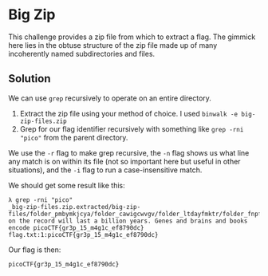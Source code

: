 # Big Zip

This challenge provides a zip file from which to extract a flag. 
The gimmick here lies in the obtuse structure of the zip file made up of many incoherently named subdirectories and files.

## Solution

We can use `grep` recursively to operate on an entire directory.

1. Extract the zip file using your method of choice. I used `binwalk -e big-zip-files.zip`
2. Grep for our flag identifier recursively with something like `grep -rni "pico"` from the parent directory.

We use the `-r` flag to make grep recursive, the `-n` flag shows us what line any match is on within its file (not so important here but useful in other situations), and the `-i` flag to run a case-insensitive match.

We should get some result like this:
```
λ grep -rni "pico"
_big-zip-files.zip.extracted/big-zip-files/folder_pmbymkjcya/folder_cawigcwvgv/folder_ltdayfmktr/folder_fnpfclfyee/whzxrpivpqld.txt:1:information on the record will last a billion years. Genes and brains and books encode picoCTF{gr3p_15_m4g1c_ef8790dc}
flag.txt:1:picoCTF{gr3p_15_m4g1c_ef8790dc}
```

Our flag is then:
```
picoCTF{gr3p_15_m4g1c_ef8790dc}
```
